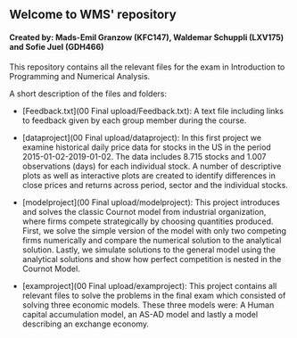## Welcome to WMS' repository 

#### Created by: Mads-Emil Granzow (KFC147), Waldemar Schuppli (LXV175) and Sofie Juel (GDH466)

This repository contains all the relevant files for the exam in Introduction to Programming and Numerical Analysis. 

A short description of the files and folders:

* [Feedback.txt](00 Final upload/Feedback.txt): A text file including links to feedback given by each group member during the course.

* [dataproject](00 Final upload/dataproject): In this first project we examine historical daily price data for stocks in the US in the period 2015-01-02-2019-01-02. The data includes 8.715 stocks and 1.007 observations (days) for each individual stock. A number of descriptive plots as well as interactive plots are created to identify differences in close prices and returns across period, sector and the individual stocks. 

* [modelproject](00 Final upload/modelproject): This project introduces and solves the classic Cournot model from industrial organization, where firms compete strategically by choosing quantities produced. First, we solve the simple version of the model with only two competing firms numerically and compare the numerical solution to the analytical solution. Lastly, we simulate solutions to the general model using the analytical solutions and show how perfect competition is nested in the Cournot Model.


* [examproject](00 Final upload/examproject): This project contains all relevant files to solve the problems in the final exam which consisted of solving three economic models. These three models were: A Human capital accumulation model, an AS-AD model and lastly a model describing an exchange economy.
